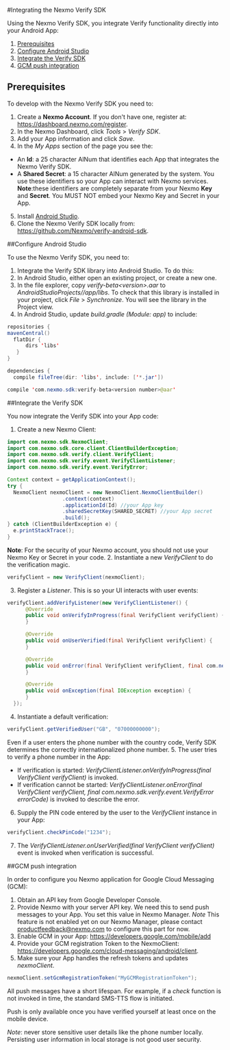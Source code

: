 
#Integrating the Nexmo Verify SDK

Using the <a http="https://www.nexmo.com/product/verify/">Nexmo Verify</a> SDK, you integrate Verify functionality directly into your Android App:

1. <a href="#prereq">Prerequisites</a>
2. <a href="#config">Configure Android Studio</a>
3. <a href="#integrate">Integrate the Verify SDK</a>
4.  <a href="#gcm">GCM push integration</a>

## Prerequisites<a name="prereq"></a>

To develop with the Nexmo Verify SDK you need to:

1. Create a __Nexmo Account__. If you don't have one, register at: https://dashboard.nexmo.com/register.
2. In the Nexmo Dashboard, click *Tools* > *Verify SDK*.
3. Add your App information and click *Save*.
4. In the *My Apps* section of the page you see the:
  * An __Id__: a 25 character AlNum that identifies each App that integrates the Nexmo Verify SDK.
  * A __Shared Secret__: a 15 character AlNum generated by the system.
  You use these identifiers so your App can interact with Nexmo services.
  **Note**:these identifiers are completely separate from your Nexmo __Key__ and __Secret__. You MUST NOT embed your Nexmo Key and Secret in your App.
5. Install <a href="http://developer.android.com/tools/studio/index.html"> Android Studio</a>.
6. Clone the Nexmo Verify SDK locally from: https://github.com/Nexmo/verify-android-sdk.

##Configure Android Studio<a name="config"></a>

To use the Nexmo Verify SDK, you need to:

1. Integrate the Verify SDK library into Android Studio. To do this:
  1. In Android Studio, either open an existing project, or create a new one.
  2. In the file explorer, copy *verify-beta&lt;version>.aar* to *AndroidStudioProjects/<project name>/app/libs*.
  To check that this library is installed in your project, click *File* > *Synchronize*. You will see the library in the Project view.
2. In Android Studio, update *build.gradle (Module: app)* to include:
  ```java
  repositories {
  mavenCentral()
    flatDir {
        dirs 'libs'
     }
  }

  dependencies {
    compile fileTree(dir: 'libs', include: ['*.jar'])

  compile 'com.nexmo.sdk:verify-beta<version number>@aar'
```

##Integrate the Verify SDK<a name="integrate"></a>

You now integrate the Verify SDK into your App code:

1. Create a new Nexmo Client:
  ```java
  import com.nexmo.sdk.NexmoClient;
  import com.nexmo.sdk.core.client.ClientBuilderException;
  import com.nexmo.sdk.verify.client.VerifyClient;
  import com.nexmo.sdk.verify.event.VerifyClientListener;
  import com.nexmo.sdk.verify.event.VerifyError;

  Context context = getApplicationContext();
  try {
	NexmoClient nexmoClient = new NexmoClient.NexmoClientBuilder()
                    .context(context)
                    .applicationId(Id) //your App key
                    .sharedSecretKey(SHARED_SECRET) //your App secret
                    .build();
  } catch (ClientBuilderException e) {
	e.printStackTrace();
  }
  ```
  **Note**: For the security of your Nexmo account, you should not use your Nexmo Key or Secret in your code.
2. Instantiate a new *VerifyClient* to do the verification magic.
  ```java
  verifyClient = new VerifyClient(nexmoClient);
  ```
3. Register a *Listener*. This is so your UI interacts with user events:
  ```java
  verifyClient.addVerifyListener(new VerifyClientListener() {
        @Override
        public void onVerifyInProgress(final VerifyClient verifyClient) {
        }

        @Override
        public void onUserVerified(final VerifyClient verifyClient) {
        }

        @Override
        public void onError(final VerifyClient verifyClient, final com.nexmo.sdk.verify.event.VerifyError errorCode) {
        }

        @Override
        public void onException(final IOException exception) {
        }
    });
  ```
4. Instantiate a default verification:
  ```java
verifyClient.getVerifiedUser("GB", "07000000000");
  ```
  Even if a user enters the phone number with the country code, Verify SDK determines the correctly internationalized
phone number.
5. The user tries to verify a phone number in the App:
  * If verification is started: *VerifyClientListener.onVerifyInProgress(final VerifyClient verifyClient)* is invoked.
  * If verification cannot be started: *VerifyClientListener.onError(final VerifyClient verifyClient, final com.nexmo.sdk.verify.event.VerifyError errorCode)* is invoked to describe the error.
6. Supply the PIN code entered by the user to the *VerifyClient* instance in your App:
  ```java
verifyClient.checkPinCode("1234");
  ```
7. The *VerifyClientListener.onUserVerified(final VerifyClient verifyClient)* event is invoked when verification is successful.


##GCM push integration<a name="gcm"></a>

In order to configure you Nexmo application for Google Cloud Messaging (GCM):

1. Obtain an API key from Google Developer Console.
2. Provide Nexmo with your server API key. We need this to send push messages to your App. You set this value in Nexmo Manager.
*Note* This feature is not enabled yet on our Nexmo Manager, please contact productfeedback@nexmo.com to configure this part for now.
3. Enable GCM in your App: https://developers.google.com/mobile/add
4. Provide your GCM registration Token to the NexmoClient: https://developers.google.com/cloud-messaging/android/client.
5. Make sure your App handles the refresh tokens and updates *nexmoClient*.
  ```java
  nexmoClient.setGcmRegistrationToken("MyGCMRegistrationToken");
  ```

All push messages have a short lifespan. For example, if a *check* function is not invoked in time, the standard SMS-TTS flow is initiated.

Push is only available once you have verified yourself at least once on the mobile device.

*Note*: never store sensitive user details like the phone number locally. Persisting user information in local storage is not good user security.
